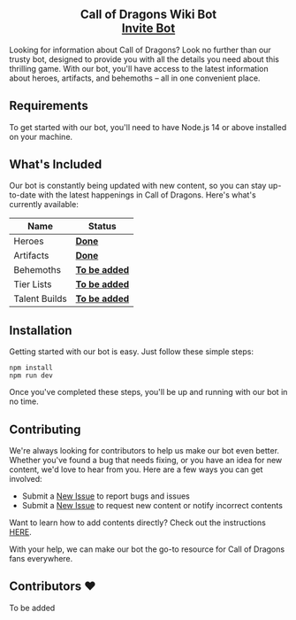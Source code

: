 <h2 align="center">
  Call of Dragons Wiki Bot<br/>
  <a href="https://discord.com/api/oauth2/authorize?client_id=1095889924978384906&permissions=2147601408&scope=bot" target="_blank">Invite Bot</a>
</h2>

Looking for information about Call of Dragons? Look no further than our trusty bot, designed to provide you with all the details you need about this thrilling game. With our bot, you'll have access to the latest information about heroes, artifacts, and behemoths – all in one convenient place.

## Requirements

To get started with our bot, you'll need to have Node.js 14 or above installed on your machine.

## What's Included

Our bot is constantly being updated with new content, so you can stay up-to-date with the latest happenings in Call of Dragons. Here's what's currently available:

| Name              | Status                 |
| ----------------- | ---------------------- |
| Heroes            | **<u>Done</u>**        |
| Artifacts         | **<u>Done</u>**        |
| Behemoths         | **<u>To be added</u>** |
| Tier Lists        | **<u>To be added</u>** |
| Talent Builds     | **<u>To be added</u>** |

## Installation

Getting started with our bot is easy. Just follow these simple steps:

```
npm install
npm run dev
```

Once you've completed these steps, you'll be up and running with our bot in no time.

## Contributing

We're always looking for contributors to help us make our bot even better. Whether you've found a bug that needs fixing, or you have an idea for new content, we'd love to hear from you. Here are a few ways you can get involved:

- Submit a [New Issue](https://github.com/GamerRaven/CoD-Wiki-Bot/issues/new) to report bugs and issues
- Submit a [New Issue](https://github.com/GamerRaven/CoD-Wiki-Bot/issues/new) to request new content or notify incorrect contents

Want to learn how to add contents directly? Check out the instructions [HERE](https://github.com/GamerRaven/CoD-Wiki-Bot/wiki).

With your help, we can make our bot the go-to resource for Call of Dragons fans everywhere.

## Contributors ❤️
To be added
